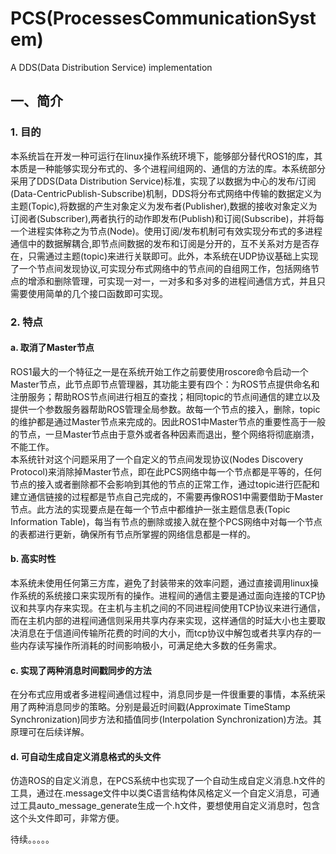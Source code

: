 # PCS(ProcessesCommunicationSystem)
A DDS(Data Distribution Service) implementation

## 一、简介
### 1. 目的
本系统旨在开发一种可运行在linux操作系统环境下，能够部分替代ROS1的库，其本质是一种能够实现分布式的、多个进程间组网的、通信的方法的库。本系统部分采用了DDS(Data Distribution Service)标准，实现了以数据为中心的发布/订阅(Data-CentricPublish-Subscribe)机制，DDS将分布式网络中传输的数据定义为主题(Topic),将数据的产生对象定义为发布者(Publisher),数据的接收对象定义为订阅者(Subscriber),两者执行的动作即发布(Publish)和订阅(Subscribe)，并将每一个进程实体称之为节点(Node)。使用订阅/发布机制可有效实现分布式的多进程通信中的数据解耦合,即节点间数据的发布和订阅是分开的，互不关系对方是否存在，只需通过主题(topic)来进行关联即可。此外，本系统在UDP协议基础上实现了一个节点间发现协议,可实现分布式网络中的节点间的自组网工作，包括网络节点的增添和删除管理，可实现一对一，一对多和多对多的进程间通信方式，并且只需要使用简单的几个接口函数即可实现。
### 2. 特点
#### a. 取消了Master节点
ROS1最大的一个特征之一是在系统开始工作之前要使用roscore命令启动一个Master节点，此节点即节点管理器，其功能主要有四个：为ROS节点提供命名和注册服务；帮助ROS节点间进行相互的查找；相同topic的节点间通信的建立以及提供一个参数服务器帮助ROS管理全局参数。故每一个节点的接入，删除，topic的维护都是通过Master节点来完成的。因此ROS1中Master节点的重要性高于一般的节点，一旦Master节点由于意外或者各种因素而退出，整个网络将彻底崩溃，不能工作。<br>
本系统针对这个问题采用了一个自定义的节点间发现协议(Nodes Discovery Protocol)来消除掉Master节点，即在此PCS网络中每一个节点都是平等的，任何节点的接入或者删除都不会影响到其他的节点的正常工作，通过topic进行匹配和建立通信链接的过程都是节点自己完成的，不需要再像ROS1中需要借助于Master节点。此方法的实现要点是在每一个节点中都维护一张主题信息表(Topic Information Table)，每当有节点的删除或接入就在整个PCS网络中对每一个节点的表都进行更新，确保所有节点所掌握的网络信息都是一样的。
#### b. 高实时性
本系统未使用任何第三方库，避免了封装带来的效率问题，通过直接调用linux操作系统的系统接口来实现所有的操作。进程间的通信主要是通过面向连接的TCP协议和共享内存来实现。在主机与主机之间的不同进程间使用TCP协议来进行通信，而在主机内部的进程间通信则采用共享内存来实现，这样通信的时延大小也主要取决消息在于信道间传输所花费的时间的大小，而tcp协议中解包或者共享内存的一些内存读写操作所消耗的时间影响极小，可满足绝大多数的任务需求。
#### c. 实现了两种消息时间戳同步的方法
在分布式应用或者多进程间通信过程中，消息同步是一件很重要的事情，本系统采用了两种消息同步的策略。分别是最近时间戳(Approximate TimeStamp Synchronization)同步方法和插值同步(Interpolation Synchronization)方法。其原理可在后续详解。
#### d. 可自动生成自定义消息格式的头文件
仿造ROS的自定义消息，在PCS系统中也实现了一个自动生成自定义消息.h文件的工具，通过在.message文件中以类C语言结构体风格定义一个自定义消息，可通过工具auto_message_generate生成一个.h文件，要想使用自定义消息时，包含这个头文件即可，非常方便。

待续。。。。。
